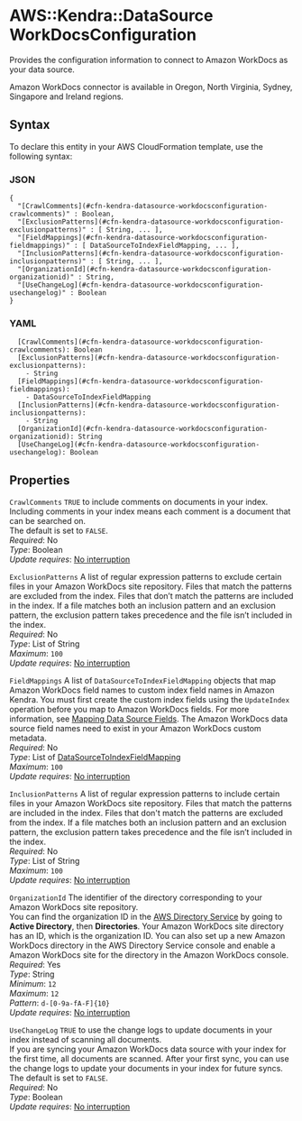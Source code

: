 # AWS::Kendra::DataSource WorkDocsConfiguration<a name="aws-properties-kendra-datasource-workdocsconfiguration"></a>

Provides the configuration information to connect to Amazon WorkDocs as your data source\.

Amazon WorkDocs connector is available in Oregon, North Virginia, Sydney, Singapore and Ireland regions\.

## Syntax<a name="aws-properties-kendra-datasource-workdocsconfiguration-syntax"></a>

To declare this entity in your AWS CloudFormation template, use the following syntax:

### JSON<a name="aws-properties-kendra-datasource-workdocsconfiguration-syntax.json"></a>

```
{
  "[CrawlComments](#cfn-kendra-datasource-workdocsconfiguration-crawlcomments)" : Boolean,
  "[ExclusionPatterns](#cfn-kendra-datasource-workdocsconfiguration-exclusionpatterns)" : [ String, ... ],
  "[FieldMappings](#cfn-kendra-datasource-workdocsconfiguration-fieldmappings)" : [ DataSourceToIndexFieldMapping, ... ],
  "[InclusionPatterns](#cfn-kendra-datasource-workdocsconfiguration-inclusionpatterns)" : [ String, ... ],
  "[OrganizationId](#cfn-kendra-datasource-workdocsconfiguration-organizationid)" : String,
  "[UseChangeLog](#cfn-kendra-datasource-workdocsconfiguration-usechangelog)" : Boolean
}
```

### YAML<a name="aws-properties-kendra-datasource-workdocsconfiguration-syntax.yaml"></a>

```
  [CrawlComments](#cfn-kendra-datasource-workdocsconfiguration-crawlcomments): Boolean
  [ExclusionPatterns](#cfn-kendra-datasource-workdocsconfiguration-exclusionpatterns): 
    - String
  [FieldMappings](#cfn-kendra-datasource-workdocsconfiguration-fieldmappings): 
    - DataSourceToIndexFieldMapping
  [InclusionPatterns](#cfn-kendra-datasource-workdocsconfiguration-inclusionpatterns): 
    - String
  [OrganizationId](#cfn-kendra-datasource-workdocsconfiguration-organizationid): String
  [UseChangeLog](#cfn-kendra-datasource-workdocsconfiguration-usechangelog): Boolean
```

## Properties<a name="aws-properties-kendra-datasource-workdocsconfiguration-properties"></a>

`CrawlComments`  <a name="cfn-kendra-datasource-workdocsconfiguration-crawlcomments"></a>
 `TRUE` to include comments on documents in your index\. Including comments in your index means each comment is a document that can be searched on\.  
The default is set to `FALSE`\.  
*Required*: No  
*Type*: Boolean  
*Update requires*: [No interruption](https://docs.aws.amazon.com/AWSCloudFormation/latest/UserGuide/using-cfn-updating-stacks-update-behaviors.html#update-no-interrupt)

`ExclusionPatterns`  <a name="cfn-kendra-datasource-workdocsconfiguration-exclusionpatterns"></a>
A list of regular expression patterns to exclude certain files in your Amazon WorkDocs site repository\. Files that match the patterns are excluded from the index\. Files that don’t match the patterns are included in the index\. If a file matches both an inclusion pattern and an exclusion pattern, the exclusion pattern takes precedence and the file isn’t included in the index\.  
*Required*: No  
*Type*: List of String  
*Maximum*: `100`  
*Update requires*: [No interruption](https://docs.aws.amazon.com/AWSCloudFormation/latest/UserGuide/using-cfn-updating-stacks-update-behaviors.html#update-no-interrupt)

`FieldMappings`  <a name="cfn-kendra-datasource-workdocsconfiguration-fieldmappings"></a>
A list of `DataSourceToIndexFieldMapping` objects that map Amazon WorkDocs field names to custom index field names in Amazon Kendra\. You must first create the custom index fields using the `UpdateIndex` operation before you map to Amazon WorkDocs fields\. For more information, see [Mapping Data Source Fields](https://docs.aws.amazon.com/kendra/latest/dg/field-mapping.html)\. The Amazon WorkDocs data source field names need to exist in your Amazon WorkDocs custom metadata\.  
*Required*: No  
*Type*: List of [DataSourceToIndexFieldMapping](aws-properties-kendra-datasource-datasourcetoindexfieldmapping.md)  
*Maximum*: `100`  
*Update requires*: [No interruption](https://docs.aws.amazon.com/AWSCloudFormation/latest/UserGuide/using-cfn-updating-stacks-update-behaviors.html#update-no-interrupt)

`InclusionPatterns`  <a name="cfn-kendra-datasource-workdocsconfiguration-inclusionpatterns"></a>
A list of regular expression patterns to include certain files in your Amazon WorkDocs site repository\. Files that match the patterns are included in the index\. Files that don't match the patterns are excluded from the index\. If a file matches both an inclusion pattern and an exclusion pattern, the exclusion pattern takes precedence and the file isn’t included in the index\.  
*Required*: No  
*Type*: List of String  
*Maximum*: `100`  
*Update requires*: [No interruption](https://docs.aws.amazon.com/AWSCloudFormation/latest/UserGuide/using-cfn-updating-stacks-update-behaviors.html#update-no-interrupt)

`OrganizationId`  <a name="cfn-kendra-datasource-workdocsconfiguration-organizationid"></a>
The identifier of the directory corresponding to your Amazon WorkDocs site repository\.  
You can find the organization ID in the [AWS Directory Service](https://console.aws.amazon.com/directoryservicev2/) by going to **Active Directory**, then **Directories**\. Your Amazon WorkDocs site directory has an ID, which is the organization ID\. You can also set up a new Amazon WorkDocs directory in the AWS Directory Service console and enable a Amazon WorkDocs site for the directory in the Amazon WorkDocs console\.  
*Required*: Yes  
*Type*: String  
*Minimum*: `12`  
*Maximum*: `12`  
*Pattern*: `d-[0-9a-fA-F]{10}`  
*Update requires*: [No interruption](https://docs.aws.amazon.com/AWSCloudFormation/latest/UserGuide/using-cfn-updating-stacks-update-behaviors.html#update-no-interrupt)

`UseChangeLog`  <a name="cfn-kendra-datasource-workdocsconfiguration-usechangelog"></a>
 `TRUE` to use the change logs to update documents in your index instead of scanning all documents\.  
If you are syncing your Amazon WorkDocs data source with your index for the first time, all documents are scanned\. After your first sync, you can use the change logs to update your documents in your index for future syncs\.  
The default is set to `FALSE`\.  
*Required*: No  
*Type*: Boolean  
*Update requires*: [No interruption](https://docs.aws.amazon.com/AWSCloudFormation/latest/UserGuide/using-cfn-updating-stacks-update-behaviors.html#update-no-interrupt)